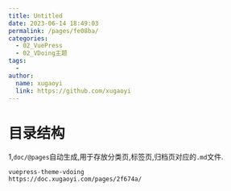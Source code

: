 ```yaml
---
title: Untitled
date: 2023-06-14 18:49:03
permalink: /pages/fe08ba/
categories:
  - 02_VuePress
  - 02_VDoing主题
tags:
  - 
author: 
  name: xugaoyi
  link: https://github.com/xugaoyi
---
```


# 目录结构

1,`doc/@pages`自动生成,用于存放分类页,标签页,归档页对应的`.md`文件.

```
vuepress-theme-vdoing
https://doc.xugaoyi.com/pages/2f674a/
```

